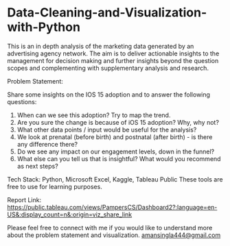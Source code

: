# Data-Cleaning-and-Visualization-with-Python

This is an in depth analysis of the marketing data generated by an advertising agency network.
The aim is to deliver actionable insights to the management for decision making and further insights beyond the question scopes and complementing with supplementary analysis and research.

Problem Statement:

Share some insights on the IOS 15 adoption and to answer
the following questions:
1. When can we see this adoption? Try to map the trend.
2. Are you sure the change is because of iOS 15 adoption? Why, why not?
3. What other data points / input would be useful for the analysis?
4. We look at prenatal (before birth) and postnatal (after birth) - is there any difference
there?
5. Do we see any impact on our engagement levels, down in the funnel?
6. What else can you tell us that is insightful? What would you recommend as next
steps?

Tech Stack: Python, Microsoft Excel, Kaggle, Tableau Public
These tools are free to use for learning purposes.

Report Link: https://public.tableau.com/views/PampersCS/Dashboard2?:language=en-US&:display_count=n&:origin=viz_share_link

Please feel free to connect with me if you would like to understand more about the problem statement and visualization.
amansingla444@gmail.com
